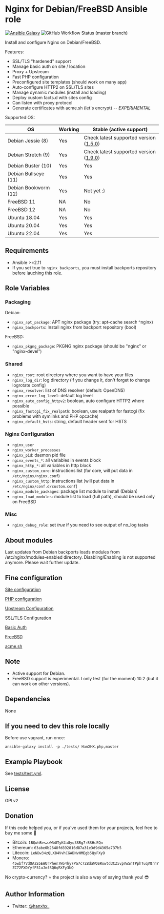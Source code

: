 Nginx for Debian/FreeBSD Ansible role
=====================================

[![Ansible Galaxy](http://img.shields.io/badge/ansible--galaxy-HanXHX.nginx-blue.svg)](https://galaxy.ansible.com/HanXHX/nginx/) ![GitHub Workflow Status (master branch)](https://img.shields.io/github/actions/workflow/status/hanxhx/ansible-nginx/molecule.yml?branch=master)

Install and configure Nginx on Debian/FreeBSD.

Features:

- SSL/TLS "hardened" support
- Manage basic auth on site / location
- Proxy + Upstream
- Fast PHP configuration
- Preconfigured site templates (should work on many app)
- Auto-configure HTTP2 on SSL/TLS sites
- Manage dynamic modules (install and loading)
- Deploy custom facts.d with sites config
- Can listen with proxy protocol
- Generate certificates with acme.sh (let's encrypt) -- *EXPERIMENTAL*

Supported OS:

| OS                   | Working | Stable (active support)                                                                              |
|----------------------|---------|------------------------------------------------------------------------------------------------------|
| Debian Jessie (8)    | Yes     | Check latest supported version ([1.5.0](https://github.com/HanXHX/ansible-nginx/releases/tag/1.5.0)) |
| Debian Stretch (9)   | Yes     | Check latest supported version ([1.9.0](https://github.com/HanXHX/ansible-nginx/releases/tag/1.9.0)) | 
| Debian Buster (10)   | Yes     | Yes                                                                                                  |
| Debian Bullseye (11) | Yes     | Yes                                                                                                  |
| Debian Bookworm (12) | Yes     | Not yet :)                                                                                           |
| FreeBSD 11           | NA      | No                                                                                                   |
| FreeBSD 12           | NA      | No                                                                                                   |
| Ubuntu 18.04         | Yes     | Yes                                                                                                  |
| Ubuntu 20.04         | Yes     | Yes                                                                                                  |
| Ubuntu 22.04         | Yes     | Yes                                                                                                  |

Requirements
------------

- Ansible >=2.11
- If you set true to `nginx_backports`, you must install backports repository before lauching this role.

Role Variables
--------------

### Packaging

Debian:

- `nginx_apt_package`: APT nginx package (try: apt-cache search ^nginx)
- `nginx_backports`: Install nginx from backport repository (bool)

FreeBSD:

- `nginx_pkgng_package`: PKGNG nginx package (should be "nginx" or "nginx-devel")

### Shared

- `nginx_root`: root directory where you want to have your files
- `nginx_log_dir`: log directory (if you change it, don't forget to change logrotate config)
- `nginx_resolver`: list of DNS resolver (default: OpenDNS)
- `nginx_error_log_level`: default log level
- `nginx_auto_config_httpv2`: boolean, auto configure HTTP2 where possible
- `nginx_fastcgi_fix_realpath`: boolean, use realpath for fastcgi (fix problems with symlinks and PHP opcache)
- `nginx_default_hsts`: string, default header sent for HSTS

### Nginx Configuration

- `nginx_user`
- `nginx_worker_processes`
- `nginx_pid`: daemon pid file
- `nginx_events_*`: all variables in events block
- `nginx_http_*`: all variables in http block
- `nginx_custom_core`: instructions list (for core, will put data in `/etc/nginx/nginx.conf`)
- `nginx_custom_http`: instructions list (will put data in `/etc/nginx/conf.d/custom.conf`)
- `nginx_module_packages`: package list module to install (Debian)
- `nginx_load_modules`: module list to load (full path), should be used only on FreeBSD

### Misc

- `nginx_debug_role`: set _true_ if you need to see output of no\_log tasks

About modules
-------------

Last updates from Debian backports loads modules from /etc/nginx/modules-enabled directory. Disabling/Enabling is not supported anymore. Please wait further update.

Fine configuration
------------------

[Site configuration](doc/site.md)

[PHP configuration](doc/php.md)

[Upstream Configuration](doc/upstream.md)

[SSL/TLS Configuration](doc/ssl.md)

[Basic Auth](doc/auth.md)

[FreeBSD](doc/freebsd.md)

[acme.sh](doc/acme.md)

Note
----

- Active support for Debian.
- FreeBSD support is experimental. I only test (for the moment) 10.2 (but it can work on other versions).

Dependencies
------------

None


If you need to dev this role locally
------------------------------------

Before use vagrant, run once:

```
ansible-galaxy install -p ./tests/ HanXHX.php,master
```

Example Playbook
----------------

See [tests/test.yml](tests/test.yml).

License
-------

GPLv2


Donation
--------

If this code helped you, or if you’ve used them for your projects, feel free to buy me some :beers:

- Bitcoin: `1BQwhBeszzWbUTyK4aUyq3SRg7rBSHcEQn`
- Ethereum: `63abe6b2648fd892816d87a31e3d9d4365a737b5`
- Litecoin: `LeNDw34zQLX84VvhCGADNvHMEgb5QyFXyD`
- Monero: `45wbf7VdQAZS5EWUrPhen7Wo4hy7Pa7c7ZBdaWQSRowtd3CZ5vpVw5nTPphTuqVQrnYZC72FXDYyfP31uJmfSQ6qRXFy3bQ`

No crypto-currency? :star: the project is also a way of saying thank you! :sunglasses:

Author Information
------------------

- Twitter: [@hanxhx_](https://twitter.com/hanxhx_)

